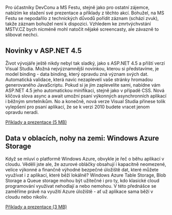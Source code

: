 <!-- dcterms:identifier = aspnetcz#350 -->
<!-- dcterms:title = Prezentace a příklady z DevConu a MS Festu -->
<!-- dcterms:abstract = Pro účastníky DevConu a MS Festu, stejně jako pro ostatní zájemce, nabízím ke stažení své prezentace a příklady z těchto akcí. -->
<!-- np9:categoryId = 6 -->
<!-- x4w:category = Akce a události -->
<!-- np9:authorId = 1 -->
<!-- np9:authorEmail = michal.valasek@altairis.cz -->
<!-- dcterms:creator = Michal Altair Valášek -->
<!-- dcterms:created = 2011-12-01T20:41:28.087+01:00 -->
<!-- dcterms:dateAccepted = 2011-12-01T20:41:29+01:00 -->
<!-- x4w:pictureWidth = 150 -->
<!-- x4w:pictureHeight = 150 -->
<!-- x4w:pictureUrl = /perex-pictures/20111201-prezentace-a-priklady-z-devconu-a-ms-festu.png -->

Pro účastníky DevConu a MS Festu, stejně jako pro ostatní zájemce, nabízím ke stažení své prezentace a příklady z těchto akcí. Bohužel, na MS Festu se nepodařilo z technických důvodů pořídit záznam (schází zvuk), takže záznam bohužel není k dispozici. Vzhledem ke zmrtvýchvstání MSTV.CZ bych nicméně mohl natočit nějaké screencasty, ale závazně to slibovat nechci.

## Novinky v ASP.NET 4.5

Život vývojáře ještě nikdy nebyl tak sladký, jako s ASP.NET 4.5 a příští verzí Visual Studia. Možná nejvýznamnější novinkou, kterou si představíme, je model binding - data binding, který opravdu zná význam svých dat. Automatická validace, která navíc nezaplevelí vaše stránky hromadou generovaného JavaScriptu. Pokud si je jím zaplevelíte sami, nabídne vám ASP.NET 4.5 jeho automatickou minifikaci, stejně jako v případě CSS. Nová klíčová slova async a await umožní psaní výkonných asynchronních aplikací i běžným smrtelníkům. No a konečně, nová verze Visual Studia přinese tolik vylepšení pro psaní aplikací, že se k verzi 2010 budete vracet jenom opravdu neradi.

[Příklady a prezentace (5 MB)](/files/20111201-vNext.zip)

## Data v oblacích, nohy na zemi: Windows Azure Storage

Když se mluví o platformě Windows Azure, obvykle je řeč o běhu aplikací v cloudu. Věděli jste ale, že azurové obláčky obsahují i kapacitně neomezené, velice výkonné a finančně výhodné bezpečné úložiště dat, které můžete využívat i z aplikací, které běží lokálně? Windows Azure Table Storage, Blob Storage a Queue storage mohou být užitečné i pro ty, kdo klasické cloud programování využívat nehodlají a nebo nemohou. V této přednášce se zaměříme právě na využití Azure úložiště - ať už aplikace sama běží v cloudu nebo nikoliv. 

[Příklady a prezentace (3 MB)](/files/20111201-AzureStorage.zip)